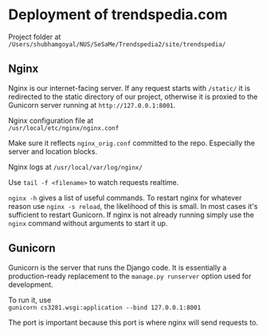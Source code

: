 # Deployment of trendspedia.com

Project folder at  
`/Users/shubhamgoyal/NUS/SeSaMe/Trendspedia2/site/trendspedia/`

## Nginx
Nginx is our internet-facing server. If any request starts
with `/static/` it is redirected to the static directory of
our project, otherwise it is proxied to the Gunicorn
server running at `http://127.0.0.1:8001`.

Nginx configuration file at  
`/usr/local/etc/nginx/nginx.conf`

Make sure it reflects `nginx_orig.conf` committed to the repo.
Especially the server and location blocks.

Nginx logs at 
`/usr/local/var/log/nginx/`  

Use `tail -f <filename>` to watch requests realtime.

`nginx -h` gives a list of useful commands. To restart nginx 
for whatever reason use `nginx -s reload`, the 
likelihood of this is small. In most cases it's sufficient to
restart Gunicorn. If nginx is not already running simply
use the `nginx` command without arguments to start it up.

## Gunicorn
Gunicorn is the server that runs the Django code. It is essentially
a production-ready replacement to the `manage.py runserver` option 
used for development.

To run it, use  
`gunicorn cs3281.wsgi:application --bind 127.0.0.1:8001`  

The port is important because this port is where nginx will send
requests to.